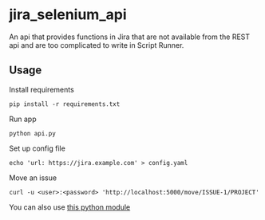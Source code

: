 jira_selenium_api
=================
An api that provides functions in Jira that are not available from the REST api and are too complicated to write in Script Runner.

Usage
-----
Install requirements

`pip install -r requirements.txt`

Run app

`python api.py`

Set up config file

`echo 'url: https://jira.example.com' > config.yaml`

Move an issue

`curl -u <user>:<password> 'http://localhost:5000/move/ISSUE-1/PROJECT'`

You can also use [this python module](https://github.com/gillarkod/jira_extended)